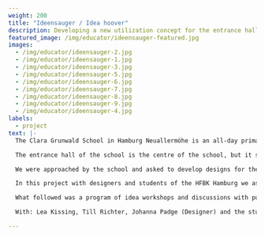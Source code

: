 ```yaml
---
weight: 200
title: "Ideensauger / Idea hoover"
description: Developing a new utilization concept for the entrance hall of primary school.
featured_image: /img/educator/ideensauger-featured.jpg
images:
  - /img/educator/ideensauger-2.jpg
  - /img/educator/ideensauger-1.jpg
  - /img/educator/ideensauger-3.jpg
  - /img/educator/ideensauger-5.jpg
  - /img/educator/ideensauger-6.jpg
  - /img/educator/ideensauger-7.jpg
  - /img/educator/ideensauger-8.jpg
  - /img/educator/ideensauger-9.jpg
  - /img/educator/ideensauger-4.jpg
labels:
  - project
text: |-
  The Clara Grunwald School in Hamburg Neuallermöhe is an all-day primary school attended by children with 30 mother tongues. Central to the engaged school management’s pedagogical approach are project classes for mixed age groups. 

  The entrance hall of the school is the centre of the school, but it serves mainly as just a passageway.

  We were approached by the school and asked to develop designs for the entrance hall to better support their pedagogical concept.

  In this project with designers and students of the HFBK Hamburg we asked the question how can we gather ideas from (in some cases, pre-literate) pupils and teachers to inform the design concepts.

  What followed was a program of idea workshops and discussions with pupils and teachers, where they sketched their proposals. These sketches were fed into a Ideensauger (idea hoover) machine which scanned and presented their ideas, legitimising all contributions. Subsequently these ideas formed the input to workable designs for a new use for this space, which were developed as scaled 3D models and exhibited in the entrance hall.

  With: Lea Kissing, Till Richter, Johanna Padge (Designer) and the students of HFBK Anna-Lena Cychy, Zorha Teheri, Ajdan Aslonova, Lea Kirstein, Lukas Sonnemann, Leonie Frenzel, Lisa Eggert, Elisabeth Moch

---
```


